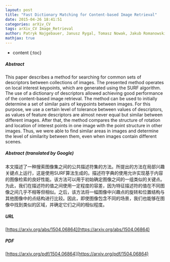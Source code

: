 ```yaml
---
layout: post
title: "Fast Dictionary Matching for Content-based Image Retrieval"
date: 2015-04-26 18:41:51
categories: arXiv_CV
tags: arXiv_CV Image_Retrieval
author: Patryk Najgebauer, Janusz Rygal, Tomasz Nowak, Jakub Romanowski, Leszek Rutkowski, Sviatoslav Voloshynovskiy, Rafal Scherer
mathjax: true
---
```


* content
{:toc}

##### Abstract
This paper describes a method for searching for common sets of descriptors between collections of images. The presented method operates on local interest keypoints, which are generated using the SURF algorithm. The use of a dictionary of descriptors allowed achieving good performance of the content-based image retrieval. The method can be used to initially determine a set of similar pairs of keypoints between images. For this purpose, we use a certain level of tolerance between values of descriptors, as values of feature descriptors are almost never equal but similar between different images. After that, the method compares the structure of rotation and location of interest points in one image with the point structure in other images. Thus, we were able to find similar areas in images and determine the level of similarity between them, even when images contain different scenes.

##### Abstract (translated by Google)
本文描述了一种搜索图像集之间的公共描述符集的方法。所提出的方法在局部兴趣关键点上运行，这是使用SURF算法生成的。描述符字典的使用允许实现基于内容的图像检索的良好性能。该方法可以用于初始确定图像之间的一组类似的关键点。为此，我们在描述符的值之间使用一定程度的容差，因为特征描述符的值在不同图像之间几乎不相等但相似。之后，该方法将一幅图像中兴趣点的旋转和位置结构与其他图像中的点结构进行比较。因此，即使图像包含不同的场景，我们也能够在图像中找到类似的区域，并确定它们之间的相似程度。

##### URL
[https://arxiv.org/abs/1504.06864](https://arxiv.org/abs/1504.06864)

##### PDF
[https://arxiv.org/pdf/1504.06864](https://arxiv.org/pdf/1504.06864)

